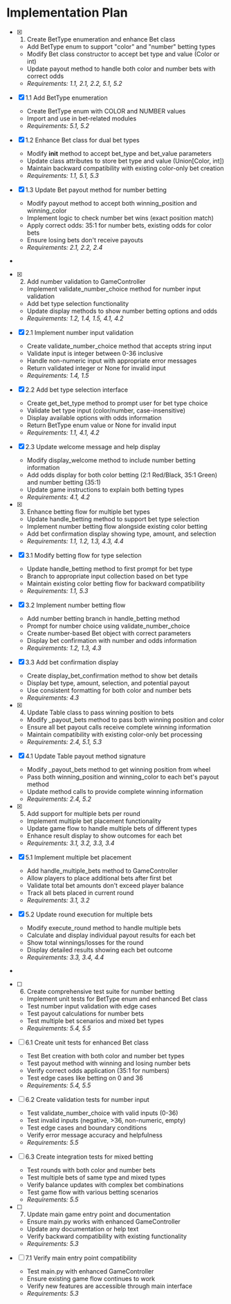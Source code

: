 # Implementation Plan

- [x] 1. Create BetType enumeration and enhance Bet class





  - Add BetType enum to support "color" and "number" betting types
  - Modify Bet class constructor to accept bet type and value (Color or int)
  - Update payout method to handle both color and number bets with correct odds
  - _Requirements: 1.1, 2.1, 2.2, 5.1, 5.2_

- [x] 1.1 Add BetType enumeration


  - Create BetType enum with COLOR and NUMBER values
  - Import and use in bet-related modules
  - _Requirements: 5.1, 5.2_

- [x] 1.2 Enhance Bet class for dual bet types


  - Modify __init__ method to accept bet_type and bet_value parameters
  - Update class attributes to store bet type and value (Union[Color, int])
  - Maintain backward compatibility with existing color-only bet creation
  - _Requirements: 1.1, 5.1, 5.3_

- [x] 1.3 Update Bet payout method for number betting


  - Modify payout method to accept both winning_position and winning_color
  - Implement logic to check number bet wins (exact position match)
  - Apply correct odds: 35:1 for number bets, existing odds for color bets
  - Ensure losing bets don't receive payouts
  - _Requirements: 2.1, 2.2, 2.4_
-

- [x] 2. Add number validation to GameController




  - Implement validate_number_choice method for number input validation
  - Add bet type selection functionality
  - Update display methods to show number betting options and odds
  - _Requirements: 1.2, 1.4, 1.5, 4.1, 4.2_

- [x] 2.1 Implement number input validation


  - Create validate_number_choice method that accepts string input
  - Validate input is integer between 0-36 inclusive
  - Handle non-numeric input with appropriate error messages
  - Return validated integer or None for invalid input
  - _Requirements: 1.4, 1.5_

- [x] 2.2 Add bet type selection interface


  - Create get_bet_type method to prompt user for bet type choice
  - Validate bet type input (color/number, case-insensitive)
  - Display available options with odds information
  - Return BetType enum value or None for invalid input
  - _Requirements: 1.1, 4.1, 4.2_

- [x] 2.3 Update welcome message and help display


  - Modify display_welcome method to include number betting information
  - Add odds display for both color betting (2:1 Red/Black, 35:1 Green) and number betting (35:1)
  - Update game instructions to explain both betting types
  - _Requirements: 4.1, 4.2_

- [x] 3. Enhance betting flow for multiple bet types





  - Update handle_betting method to support bet type selection
  - Implement number betting flow alongside existing color betting
  - Add bet confirmation display showing type, amount, and selection
  - _Requirements: 1.1, 1.2, 1.3, 4.3, 4.4_

- [x] 3.1 Modify betting flow for type selection


  - Update handle_betting method to first prompt for bet type
  - Branch to appropriate input collection based on bet type
  - Maintain existing color betting flow for backward compatibility
  - _Requirements: 1.1, 5.3_

- [x] 3.2 Implement number betting flow

  - Add number betting branch in handle_betting method
  - Prompt for number choice using validate_number_choice
  - Create number-based Bet object with correct parameters
  - Display bet confirmation with number and odds information
  - _Requirements: 1.2, 1.3, 4.3_

- [x] 3.3 Add bet confirmation display


  - Create display_bet_confirmation method to show bet details
  - Display bet type, amount, selection, and potential payout
  - Use consistent formatting for both color and number bets
  - _Requirements: 4.3_

- [x] 4. Update Table class to pass winning position to bets



  - Modify _payout_bets method to pass both winning position and color
  - Ensure all bet payout calls receive complete winning information
  - Maintain compatibility with existing color-only bet processing
  - _Requirements: 2.4, 5.1, 5.3_

- [x] 4.1 Update Table payout method signature


  - Modify _payout_bets method to get winning position from wheel
  - Pass both winning_position and winning_color to each bet's payout method
  - Update method calls to provide complete winning information
  - _Requirements: 2.4, 5.2_

- [x] 5. Add support for multiple bets per round





  - Implement multiple bet placement functionality
  - Update game flow to handle multiple bets of different types
  - Enhance result display to show outcomes for each bet
  - _Requirements: 3.1, 3.2, 3.3, 3.4_

- [x] 5.1 Implement multiple bet placement


  - Add handle_multiple_bets method to GameController
  - Allow players to place additional bets after first bet
  - Validate total bet amounts don't exceed player balance
  - Track all bets placed in current round
  - _Requirements: 3.1, 3.2_

- [x] 5.2 Update round execution for multiple bets


  - Modify execute_round method to handle multiple bets
  - Calculate and display individual payout results for each bet
  - Show total winnings/losses for the round
  - Display detailed results showing each bet outcome
  - _Requirements: 3.3, 3.4, 4.4_
-

- [ ] 6. Create comprehensive test suite for number betting

  - Implement unit tests for BetType enum and enhanced Bet class
  - Test number input validation with edge cases
  - Test payout calculations for number bets
  - Test multiple bet scenarios and mixed bet types
  - _Requirements: 5.4, 5.5_

- [ ] 6.1 Create unit tests for enhanced Bet class
  - Test Bet creation with both color and number bet types
  - Test payout method with winning and losing number bets
  - Verify correct odds application (35:1 for numbers)
  - Test edge cases like betting on 0 and 36
  - _Requirements: 5.4, 5.5_

- [ ] 6.2 Create validation tests for number input
  - Test validate_number_choice with valid inputs (0-36)
  - Test invalid inputs (negative, >36, non-numeric, empty)
  - Test edge cases and boundary conditions
  - Verify error message accuracy and helpfulness
  - _Requirements: 5.5_

- [ ] 6.3 Create integration tests for mixed betting
  - Test rounds with both color and number bets
  - Test multiple bets of same type and mixed types
  - Verify balance updates with complex bet combinations
  - Test game flow with various betting scenarios
  - _Requirements: 5.5_

- [ ] 7. Update main game entry point and documentation
  - Ensure main.py works with enhanced GameController
  - Update any documentation or help text
  - Verify backward compatibility with existing functionality
  - _Requirements: 5.3_

- [ ] 7.1 Verify main entry point compatibility
  - Test main.py with enhanced GameController
  - Ensure existing game flow continues to work
  - Verify new features are accessible through main interface
  - _Requirements: 5.3_